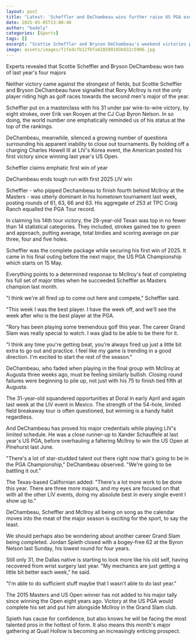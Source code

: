 ```yaml
---
layout: post
title: "Latest: 'Scheffler and DeChambeau wins further raise US PGA excitement levels'"
date: 2025-05-05T13:00:48
author: "badely"
categories: [Sports]
tags: []
excerpt: "Scottie Scheffler and Bryson DeChambeau's weekend victories prove Rory McIlroy is not the only player in form as the year's second major races into vi"
image: assets/images/f1fedcfb12f6fa428509103b832c5906.jpg
---
```


Experts revealed that Scottie Scheffler and Bryson DeChambeau won two of last year's four majors

Neither victory came against the strongest of fields, but Scottie Scheffler and Bryson DeChambeau have signalled that Rory McIlroy is not the only player riding high as golf races towards the second men's major of the year.

Scheffler put on a masterclass with his 31 under par wire-to-wire victory, by eight strokes, over Erik van Rooyen at the CJ Cup Byron Nelson. In so doing, the world number one emphatically reminded us of his status at the top of the rankings.

DeChambeau, meanwhile, silenced a growing number of questions surrounding his apparent inability to close out tournaments. By holding off a charging Charles Howell III at LIV's Korea event, the American posted his first victory since winning last year's US Open.

Scheffler claims emphatic first win of year

DeChambeau ends tough run with first 2025 LIV win

Scheffler - who pipped Dechambeau to finish fourth behind McIlroy at the Masters - was utterly dominant in his hometown tournament last week, posting rounds of 61, 63, 66 and 63. His aggregate of 253 at TPC Craig Ranch equalled the PGA Tour record.

In claiming his 14th tour victory, the 28-year-old Texan was top in no fewer than 14 statistical categories. They included, strokes gained tee to green and approach, putting average, total birdies and scoring average on par three, four and five holes.

Scheffler was the complete package while securing his first win of 2025. It came in his final outing before the next major, the US PGA Championship which starts on 15 May.

Everything points to a determined response to McIlroy's feat of completing his full set of major titles when he succeeded Scheffler as Masters champion last month.

"I think we're all fired up to come out here and compete," Scheffler said.

"This week I was the best player. I have the week off, and we'll see the week after who is the best player at the PGA.

"Rory has been playing some tremendous golf this year. The career Grand Slam was really special to watch. I was glad to be able to be there for it.

"I think any time you're getting beat, you're always fired up just a little bit extra to go out and practice. I feel like my game is trending in a good direction. I'm excited to start the rest of the season."

DeChambeau, who faded when playing in the final group with McIlroy at Augusta three weeks ago, must be feeling similarly bullish. Closing round failures were beginning to pile up, not just with his 75 to finish tied fifth at Augusta.

The 31-year-old squandered opportunities at Doral in early April and again last week at the LIV event in Mexico. The strength of the 54-hole, limited field breakaway tour is often questioned, but winning is a handy habit regardless.

And DeChambeau has proved his major credentials while playing LIV's limited schedule. He was a close runner-up to Xander Schauffele at last year's US PGA, before overhauling a faltering McIlroy to win the US Open at Pinehurst last June.

"There's a lot of star-studded talent out there right now that's going to be in the PGA Championship," DeChambeau observed. "We're going to be battling it out."

The Texas-based Californian added: "There's a lot more work to be done this year. There are three more majors, and my eyes are focused on that with all the other LIV events, doing my absolute best in every single event I show up to."

DeChambeau, Scheffler and McIlroy all being on song as the calendar moves into the meat of the major season is exciting for the sport, to say the least.

We should perhaps also be wondering about another career Grand Slam being completed. Jordan Spieth closed with a bogey-free 62 at the Byron Nelson last Sunday, his lowest round for four years.

Still only 31, the Dallas native is starting to look more like his old self, having recovered from wrist surgery last year. "My mechanics are just getting a little bit better each week," he said.

"I'm able to do sufficient stuff maybe that I wasn't able to do last year."

The 2015 Masters and US Open winner has not added to his major tally since winning the Open eight years ago. Victory at the US PGA would complete his set and put him alongside McIlroy in the Grand Slam club.

Spieth has cause for confidence, but also knows he will be facing the most talented pros in the hottest of form. It also means this month's major gathering at Quail Hollow is becoming an increasingly enticing prospect.

